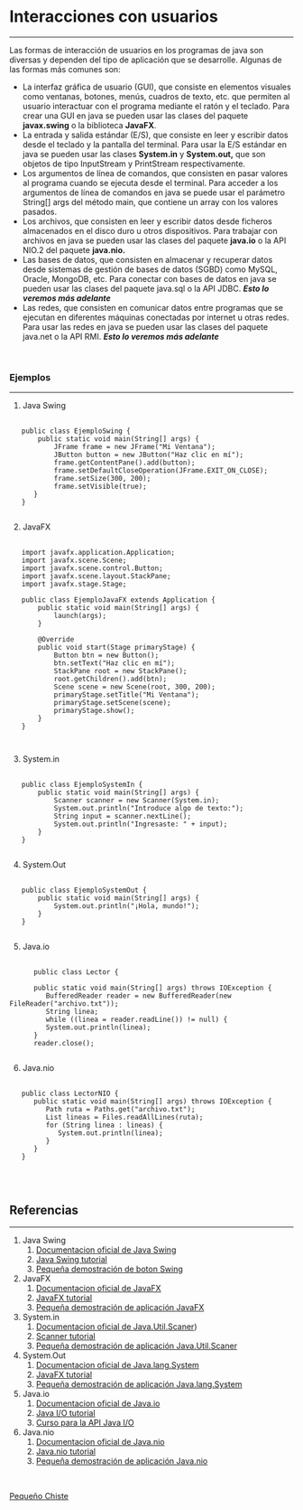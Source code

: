 # Interacciones con usuarios

---

Las formas de interacción de usuarios en los programas de java son diversas y dependen del tipo de aplicación que se desarrolle. Algunas de las formas más comunes son:

- La interfaz gráfica de usuario (GUI), que consiste en elementos visuales como ventanas, botones, menús, cuadros de texto, etc. que permiten al usuario interactuar con el programa mediante el ratón y el teclado. Para crear una GUI en java se pueden usar las clases del paquete **javax.swing** o la biblioteca **JavaFX**.
- La entrada y salida estándar (E/S), que consiste en leer y escribir datos desde el teclado y la pantalla del terminal. Para usar la E/S estándar en java se pueden usar las clases **System.in** y **System.out,** que son objetos de tipo InputStream y PrintStream respectivamente.
- Los argumentos de línea de comandos, que consisten en pasar valores al programa cuando se ejecuta desde el terminal. Para acceder a los argumentos de línea de comandos en java se puede usar el parámetro String[] args del método main, que contiene un array con los valores pasados.
- Los archivos, que consisten en leer y escribir datos desde ficheros almacenados en el disco duro u otros dispositivos. Para trabajar con archivos en java se pueden usar las clases del paquete **java.io** o la API NIO.2 del paquete **java.nio.**
- Las bases de datos, que consisten en almacenar y recuperar datos desde sistemas de gestión de bases de datos (SGBD) como MySQL, Oracle, MongoDB, etc. Para conectar con bases de datos en java se pueden usar las clases del paquete java.sql o la API JDBC. _**Esto lo veremos más adelante**_ 
- Las redes, que consisten en comunicar datos entre programas que se ejecutan en diferentes máquinas conectadas por internet u otras redes. Para usar las redes en java se pueden usar las clases del paquete java.net o la API RMI. _**Esto lo veremos más adelante**_


<br>

### Ejemplos

---
1. Java Swing

<pre>
       <code>
   public class EjemploSwing {
       public static void main(String[] args) {
           JFrame frame = new JFrame("Mi Ventana");
           JButton button = new JButton("Haz clic en mí");
           frame.getContentPane().add(button);
           frame.setDefaultCloseOperation(JFrame.EXIT_ON_CLOSE);
           frame.setSize(300, 200);
           frame.setVisible(true);
      }
   }
        </code>
</pre>

   
2. JavaFX

<pre>
       <code>
   import javafx.application.Application;
   import javafx.scene.Scene;
   import javafx.scene.control.Button;
   import javafx.scene.layout.StackPane;
   import javafx.stage.Stage;
   
   public class EjemploJavaFX extends Application {
       public static void main(String[] args) {
           launch(args);
       }
   
       @Override
       public void start(Stage primaryStage) {
           Button btn = new Button();
           btn.setText("Haz clic en mí");
           StackPane root = new StackPane();
           root.getChildren().add(btn);
           Scene scene = new Scene(root, 300, 200);
           primaryStage.setTitle("Mi Ventana");
           primaryStage.setScene(scene);
           primaryStage.show();
       }
   }

        </code>
</pre>


3. System.in 

<pre>
       <code>
   public class EjemploSystemIn {
       public static void main(String[] args) {
           Scanner scanner = new Scanner(System.in);
           System.out.println("Introduce algo de texto:");
           String input = scanner.nextLine();
           System.out.println("Ingresaste: " + input);
       }
   }
        </code>
</pre>


4. System.Out  

<pre>
       <code>
   public class EjemploSystemOut {
       public static void main(String[] args) {
           System.out.println("¡Hola, mundo!");
       }
   }
        </code>
</pre>


5. Java.io  

<pre>
       <code>
      public class Lector {
   
      public static void main(String[] args) throws IOException {
         BufferedReader reader = new BufferedReader(new FileReader("archivo.txt"));
         String linea;
         while ((linea = reader.readLine()) != null) {
         System.out.println(linea);
      }
      reader.close();
        </code>
</pre>

6. Java.nio 

<pre>
   <code>
   public class LectorNIO {
      public static void main(String[] args) throws IOException {
         Path ruta = Paths.get("archivo.txt");
         List<String> lineas = Files.readAllLines(ruta);
         for (String linea : lineas) {
            System.out.println(linea);
         }
      }
   }
   </code>
</pre>

<br>

## Referencias

---


1. Java Swing  
   1. [Documentacion oficial de Java Swing](https://docs.oracle.com/javase/8/docs/api/javax/swing/package-summary.html)   
   2. [Java Swing tutorial](https://www.javatpoint.com/java-swing)  
   3. [Pequeña demostración de boton Swing](https://www.youtube.com/shorts/hwiAhsaXnA0)  
2. JavaFX  
   1. [Documentacion oficial de JavaFX](https://docs.oracle.com/javafx/2/api/index.html)
   2. [JavaFX tutorial](https://www.javatpoint.com/javafx-tutorial)
   3. [Pequeña demostración de aplicación JavaFX](https://www.youtube.com/shorts/JNL-4CwdcFk)
3. System.in
   1. [Documentacion oficial de Java.Util.Scaner](https://docs.oracle.com/javase/8/docs/api/java/lang/System.html))
   2. [Scanner tutorial](https://www.javatpoint.com/Scanner-classl)
   3. [Pequeña demostración de aplicación Java.Util.Scaner](https://docs.oracle.com/javase/8/docs/api/java/lang/System.html)
4. System.Out
   1. [Documentacion oficial de Java.lang.System](https://docs.oracle.com/javase/8/docs/api/java/lang/System.html)
   2. [JavaFX tutorial](https://www.javatpoint.com/java-console-class)
   3. [Pequeña demostración de aplicación Java.lang.System](https://www.youtube.com/watch?v=mdhvTB8JkwA)
5. Java.io
   1. [Documentacion oficial de Java.io](https://docs.oracle.com/javase/8/docs/api/java/io/package-summary.html)
   2. [Java I/O tutorial](https://www.geeksforgeeks.org/java-io-tutorial/)
   3. [Curso para la API Java I/O](https://www.youtube.com/playlist?list=PLTd5ehIj0goOxCwlYFWTKCYH1KeUx1qB1)
6. Java.nio
   1. [Documentacion oficial de Java.nio](https://docs.oracle.com/javase/8/docs/api/java/nio/package-summary.html)
   2. [Java.nio tutorial](https://www.javatpoint.com/javafx-tutorial)
   3. [Pequeña demostración de aplicación Java.nio](https://www.youtube.com/watch?v=LPU0fZ0-bUU&ab_channel=AprendoInform%C3%A1tica)


<br> 

[Pequeño Chiste](https://www.youtube.com/shorts/7jlu4Fv7Q8o)  
